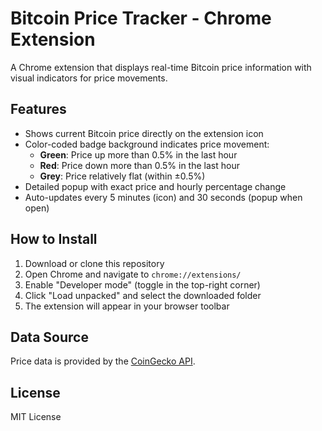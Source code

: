 # Bitcoin Price Tracker - Chrome Extension

A Chrome extension that displays real-time Bitcoin price information with visual indicators for price movements.

## Features

- Shows current Bitcoin price directly on the extension icon
- Color-coded badge background indicates price movement:
  - **Green**: Price up more than 0.5% in the last hour
  - **Red**: Price down more than 0.5% in the last hour  
  - **Grey**: Price relatively flat (within ±0.5%)
- Detailed popup with exact price and hourly percentage change
- Auto-updates every 5 minutes (icon) and 30 seconds (popup when open)

## How to Install

1. Download or clone this repository
2. Open Chrome and navigate to `chrome://extensions/`
3. Enable "Developer mode" (toggle in the top-right corner)
4. Click "Load unpacked" and select the downloaded folder
5. The extension will appear in your browser toolbar

## Data Source

Price data is provided by the [CoinGecko API](https://www.coingecko.com/api/documentations/v3).

## License

MIT License
